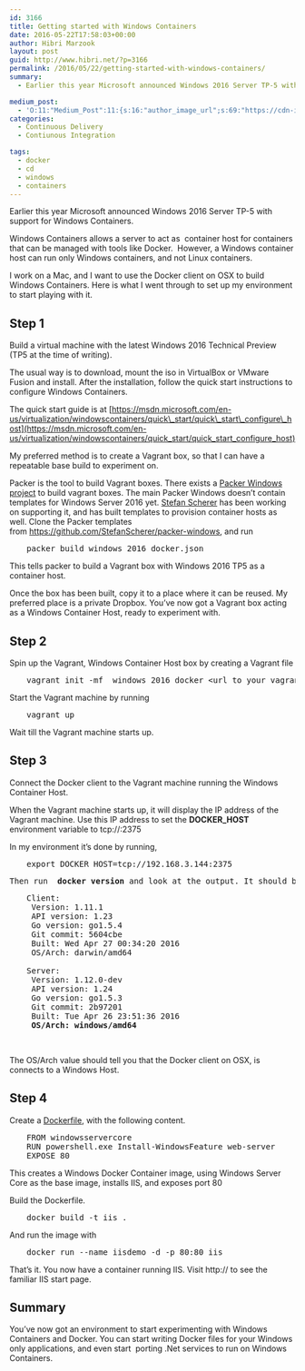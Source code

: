 ```yaml
---
id: 3166
title: Getting started with Windows Containers
date: 2016-05-22T17:58:03+00:00
author: Hibri Marzook
layout: post
guid: http://www.hibri.net/?p=3166
permalink: /2016/05/22/getting-started-with-windows-containers/
summary: 
  - Earlier this year Microsoft announced Windows 2016 Server TP-5 with support for Windows Containers. An easy way to get started with WIndows Containers is to use Packer to build a Vagrant box.

medium_post:
  - 'O:11:"Medium_Post":11:{s:16:"author_image_url";s:69:"https://cdn-images-1.medium.com/fit/c/200/200/0*9AlhGwCMOXvvLqRu.jpeg";s:10:"author_url";s:25:"https://medium.com/@hibri";s:11:"byline_name";N;s:12:"byline_email";N;s:10:"cross_link";s:3:"yes";s:2:"id";s:12:"1c7497872659";s:21:"follower_notification";s:3:"yes";s:7:"license";s:19:"all-rights-reserved";s:14:"publication_id";s:2:"-1";s:6:"status";s:6:"public";s:3:"url";s:78:"https://medium.com/@hibri/getting-started-with-windows-containers-1c7497872659";}'
categories:
  - Continuous Delivery
  - Contiunous Integration

tags:
  - docker
  - cd
  - windows
  - containers
---
```

Earlier this year Microsoft announced Windows 2016 Server TP-5 with support for Windows Containers.

Windows Containers allows a server to act as  container host for containers that can be managed with tools like Docker.  However, a Windows container host can run only Windows containers, and not Linux containers.

I work on a Mac, and I want to use the Docker client on OSX to build Windows Containers. Here is what I went through to set up my environment to start playing with it.

## Step 1

Build a virtual machine with the latest Windows 2016 Technical Preview (TP5 at the time of writing).

The usual way is to download, mount the iso in VirtualBox or VMware Fusion and install. After the installation, follow the quick start instructions to configure Windows Containers.

The quick start guide is at [https://msdn.microsoft.com/en-us/virtualization/windowscontainers/quick\_start/quick\_start\_configure\_host](https://msdn.microsoft.com/en-us/virtualization/windowscontainers/quick_start/quick_start_configure_host)

My preferred method is to create a Vagrant box, so that I can have a repeatable base build to experiment on.

Packer is the tool to build Vagrant boxes. There exists a [Packer Windows project](https://github.com/joefitzgerald/packer-windows) to build vagrant boxes. The main Packer Windows doesn&#8217;t contain templates for Windows Server 2016 yet. [Stefan Scherer](https://github.com/StefanScherer) has been working on supporting it, and has built templates to provision container hosts as well. Clone the Packer templates from <https://github.com/StefanScherer/packer-windows>, and run

<pre style="padding-left: 30px;">packer build windows_2016_docker.json</pre>

This tells packer to build a Vagrant box with Windows 2016 TP5 as a container host.

Once the box has been built, copy it to a place where it can be reused. My preferred place is a private Dropbox. You&#8217;ve now got a Vagrant box acting as a Windows Container Host, ready to experiment with.

## Step 2

Spin up the Vagrant, Windows Container Host box by creating a Vagrant file

<pre style="padding-left: 30px;">vagrant init -mf  windows_2016_docker &lt;url to your vagrant box&gt;</pre>

Start the Vagrant machine by running

<pre style="padding-left: 30px;">vagrant up</pre>

Wait till the Vagrant machine starts up.

## Step 3

Connect the Docker client to the Vagrant machine running the Windows Container Host.

When the Vagrant machine starts up, it will display the IP address of the Vagrant machine. Use this IP address to set the **DOCKER_HOST** environment variable to tcp://<ipaddressofcontainerhost>:2375

In my environment it&#8217;s done by running,

<pre style="padding-left: 30px;">export DOCKER_HOST=tcp://192.168.3.144:2375</pre>

<pre>Then run  <strong>docker version</strong> and look at the output. It should be something like the following.</pre>

<pre style="padding-left: 30px;">Client:
 Version: 1.11.1
 API version: 1.23
 Go version: go1.5.4
 Git commit: 5604cbe
 Built: Wed Apr 27 00:34:20 2016
 OS/Arch: darwin/amd64

Server:
 Version: 1.12.0-dev
 API version: 1.24
 Go version: go1.5.3
 Git commit: 2b97201
 Built: Tue Apr 26 23:51:36 2016
 <strong>OS/Arch: windows/amd64</strong></pre>

&nbsp;

The OS/Arch value should tell you that the Docker client on OSX, is connects to a Windows Host.

## Step 4

Create a [Dockerfile](https://docs.docker.com/engine/reference/builder/), with the following content.

<pre style="padding-left: 30px;">FROM windowsservercore
RUN powershell.exe Install-WindowsFeature web-server
EXPOSE 80</pre>

This creates a Windows Docker Container image, using Windows Server Core as the base image, installs IIS, and exposes port 80

Build the Dockerfile.

<pre style="padding-left: 30px;">docker build -t iis .</pre>

And run the image with

<pre style="padding-left: 30px;">docker run --name iisdemo -d -p 80:80 iis</pre>

That&#8217;s it. You now have a container running IIS. Visit http://<ipaddressofcontainerhost> to see the familiar IIS start page.

## Summary

You&#8217;ve now got an environment to start experimenting with Windows Containers and Docker. You can start writing Docker files for your Windows only applications, and even start  porting .Net services to run on Windows Containers.

&nbsp;

